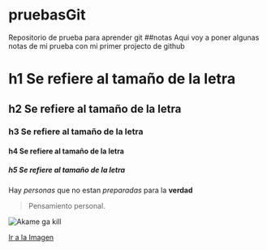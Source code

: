 # pruebasGit
Repositorio de prueba para aprender git
##notas
Aqui voy a poner algunas notas de mi prueba con mi primer projecto de github

# h1 Se refiere al tamaño de la letra
## h2 Se refiere al tamaño de la letra
### h3 Se refiere al tamaño de la letra
#### h4 Se refiere al tamaño de la letra
##### h5 Se refiere al tamaño de la letra


Hay _personas_ que no estan *preparadas* para la **verdad**


> Pensamiento personal.


![Akame ga kill](https://www.novedadesanime.com/wp-content/uploads/2019/06/akame_ga_kill__by_marcus_sen-d8a239n.png)

[Ir a la Imagen](https://www.novedadesanime.com/wp-content/uploads/2019/06/akame_ga_kill__by_marcus_sen-d8a239n.png)
